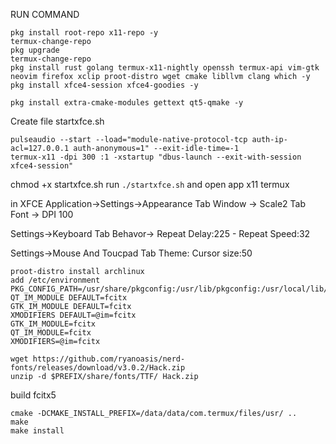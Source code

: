 RUN COMMAND
```
pkg install root-repo x11-repo -y
termux-change-repo
pkg upgrade
termux-change-repo
pkg install rust golang termux-x11-nightly openssh termux-api vim-gtk neovim firefox xclip proot-distro wget cmake libllvm clang which -y
pkg install xfce4-session xfce4-goodies -y

pkg install extra-cmake-modules gettext qt5-qmake -y
```
Create file startxfce.sh
```
pulseaudio --start --load="module-native-protocol-tcp auth-ip-acl=127.0.0.1 auth-anonymous=1" --exit-idle-time=-1
termux-x11 -dpi 300 :1 -xstartup "dbus-launch --exit-with-session xfce4-session"
```
chmod +x startxfce.sh
run `./startxfce.sh` and open app x11 termux

in XFCE
Application->Settings->Appearance
Tab Window -> Scale2 
Tab Font -> DPI 100


Settings->Keyboard
Tab Behavor-> Repeat Delay:225 - Repeat Speed:32

Settings->Mouse And Toucpad
Tab Theme: Cursor size:50

```
proot-distro install archlinux
add /etc/environment
PKG_CONFIG_PATH=/usr/share/pkgconfig:/usr/lib/pkgconfig:/usr/local/lib/pkgconfig
QT_IM_MODULE DEFAULT=fcitx
GTK_IM_MODULE DEFAULT=fcitx
XMODIFIERS DEFAULT=@im=fcitx
GTK_IM_MODULE=fcitx
QT_IM_MODULE=fcitx
XMODIFIERS=@im=fcitx
```

```
wget https://github.com/ryanoasis/nerd-fonts/releases/download/v3.0.2/Hack.zip
unzip -d $PREFIX/share/fonts/TTF/ Hack.zip
```



build fcitx5
```
cmake -DCMAKE_INSTALL_PREFIX=/data/data/com.termux/files/usr/ ..
make
make install
```

